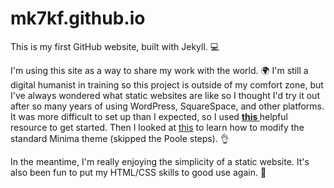 # mk7kf.github.io
This is my first GitHub website, built with Jekyll. :computer:  

I'm using this site as a way to share my work with the world. :earth_africa: I'm still a digital humanist in training so this project is outside of my comfort zone, but I've always wondered what static websites are like so I thought I'd try it out after so many years of using WordPress, SquareSpace, and other platforms. It was more difficult to set up than I expected, so I used <b><a href="http://jmcglone.com/guides/github-pages/"> this </a></b> helpful resource to get started. Then I looked at <a href="http://joshualande.com/jekyll-github-pages-poole">this</a> to learn how to modify the standard Minima theme (skipped the Poole steps). :ok_hand: 

In the meantime, I'm really enjoying the simplicity of a static website. It's also been fun to put my HTML/CSS skills to good use again. :dancer:
